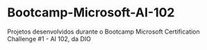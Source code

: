 # Bootcamp-Microsoft-AI-102
Projetos desenvolvidos durante o Bootcamp Microsoft Certification Challenge #1 - AI 102, da DIO
